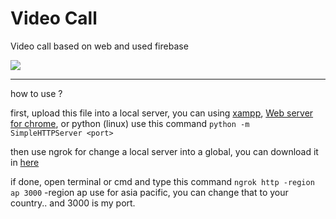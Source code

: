 # Video Call
Video call based on web and used firebase

<img src="https://github.com/MAinulYaqin/webrtcApps.github.io/blob/master/img/videocall.png?raw=true">

<hr>

how to use ?

first, upload this file into a local server, you can using [xampp](https://www.apachefriends.org/index.html), [Web server for chrome](https://chrome.google.com/webstore/detail/web-server-for-chrome/ofhbbkphhbklhfoeikjpcbhemlocgigb?hl=en), or python (linux) use this command
``python -m SimpleHTTPServer <port>``

then use ngrok for change a local server into a global, you can download  it in [here](https://ngrok.com/)

if done, open terminal or cmd and type this command
``ngrok http -region ap 3000`` -region ap use for asia pacific, you can change that to your country.. and 3000 is my port.